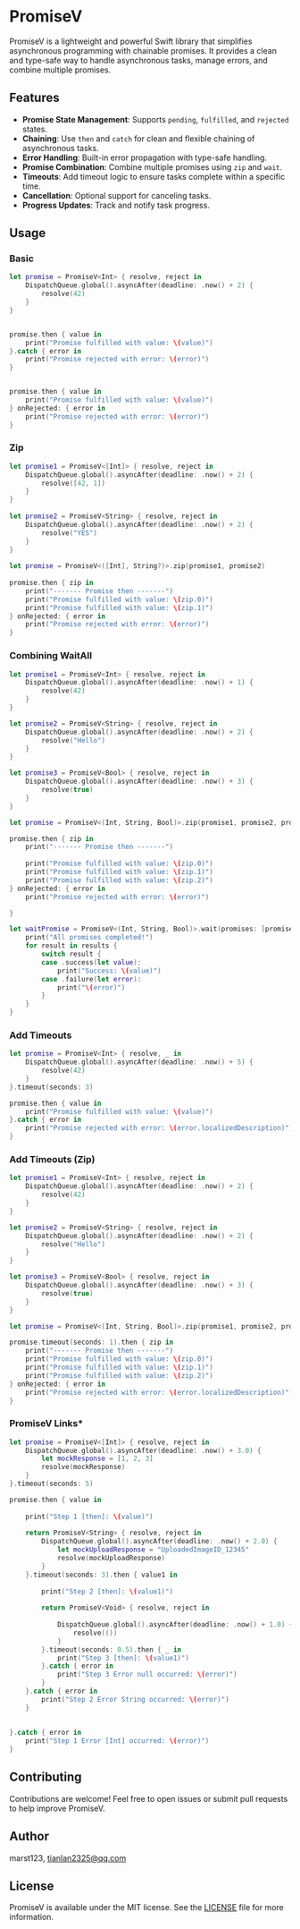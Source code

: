# PromiseV

PromiseV is a lightweight and powerful Swift library that simplifies asynchronous programming with chainable promises. It provides a clean and type-safe way to handle asynchronous tasks, manage errors, and combine multiple promises.

## Features

- **Promise State Management**: Supports `pending`, `fulfilled`, and `rejected` states.
- **Chaining**: Use `then` and `catch` for clean and flexible chaining of asynchronous tasks.
- **Error Handling**: Built-in error propagation with type-safe handling.
- **Promise Combination**: Combine multiple promises using `zip` and `wait`.
- **Timeouts**: Add timeout logic to ensure tasks complete within a specific time.
- **Cancellation**: Optional support for canceling tasks.
- **Progress Updates**: Track and notify task progress.

## Usage

### Basic

```swift
let promise = PromiseV<Int> { resolve, reject in
    DispatchQueue.global().asyncAfter(deadline: .now() + 2) {
        resolve(42)
    }
}


promise.then { value in
    print("Promise fulfilled with value: \(value)")
}.catch { error in
    print("Promise rejected with error: \(error)")
}


promise.then { value in
	print("Promise fulfilled with value: \(value)")
} onRejected: { error in
	print("Promise rejected with error: \(error)")
}

```

### Zip

```swift
let promise1 = PromiseV<[Int]> { resolve, reject in
    DispatchQueue.global().asyncAfter(deadline: .now() + 2) {
        resolve([42, 1])
    }
}
        
let promise2 = PromiseV<String> { resolve, reject in
    DispatchQueue.global().asyncAfter(deadline: .now() + 2) {
        resolve("YES")
    }
}
        
let promise = PromiseV<([Int], String?)>.zip(promise1, promise2)
        
promise.then { zip in
    print("------- Promise then -------")
    print("Promise fulfilled with value: \(zip.0)")
    print("Promise fulfilled with value: \(zip.1)")
} onRejected: { error in
    print("Promise rejected with error: \(error)")
}

```

### Combining WaitAll

```swift
let promise1 = PromiseV<Int> { resolve, reject in
    DispatchQueue.global().asyncAfter(deadline: .now() + 1) {
        resolve(42)
    }
}

let promise2 = PromiseV<String> { resolve, reject in
    DispatchQueue.global().asyncAfter(deadline: .now() + 2) {
        resolve("Hello")
    }
}

let promise3 = PromiseV<Bool> { resolve, reject in
    DispatchQueue.global().asyncAfter(deadline: .now() + 3) {
        resolve(true)
    }
}

let promise = PromiseV<(Int, String, Bool)>.zip(promise1, promise2, promise3)

promise.then { zip in
    print("------- Promise then -------")
    
    print("Promise fulfilled with value: \(zip.0)")
    print("Promise fulfilled with value: \(zip.1)")
    print("Promise fulfilled with value: \(zip.2)")
} onRejected: { error in
    print("Promise rejected with error: \(error)")

}

let waitPromise = PromiseV<(Int, String, Bool)>.wait(promises: [promise]) { results in
    print("All promises completed!")
    for result in results {
        switch result {
        case .success(let value):
            print("Success: \(value)")
        case .failure(let error):
            print("\(error)")
        }
    }
}

```

### Add Timeouts

```swift
let promise = PromiseV<Int> { resolve, _ in
    DispatchQueue.global().asyncAfter(deadline: .now() + 5) {
        resolve(42)
    }
}.timeout(seconds: 3)

promise.then { value in
    print("Promise fulfilled with value: \(value)")
}.catch { error in
    print("Promise rejected with error: \(error.localizedDescription)")
}

```

### Add Timeouts (Zip)

```swift
let promise1 = PromiseV<Int> { resolve, reject in
    DispatchQueue.global().asyncAfter(deadline: .now() + 2) {
        resolve(42)
    }
}

let promise2 = PromiseV<String> { resolve, reject in
    DispatchQueue.global().asyncAfter(deadline: .now() + 2) {
        resolve("Hello")
    }
}

let promise3 = PromiseV<Bool> { resolve, reject in
    DispatchQueue.global().asyncAfter(deadline: .now() + 3) {
        resolve(true)
    }
}

let promise = PromiseV<(Int, String, Bool)>.zip(promise1, promise2, promise3)

promise.timeout(seconds: 1).then { zip in
    print("------- Promise then -------")
    print("Promise fulfilled with value: \(zip.0)")
    print("Promise fulfilled with value: \(zip.1)")
    print("Promise fulfilled with value: \(zip.2)")
} onRejected: { error in
    print("Promise rejected with error: \(error.localizedDescription)")
}

```

### PromiseV Links*

```swift
let promise = PromiseV<[Int]> { resolve, reject in
    DispatchQueue.global().asyncAfter(deadline: .now() + 3.0) {
        let mockResponse = [1, 2, 3]
        resolve(mockResponse)
    }
}.timeout(seconds: 5)

promise.then { value in
    
    print("Step 1 [then]: \(value)")
    
    return PromiseV<String> { resolve, reject in
        DispatchQueue.global().asyncAfter(deadline: .now() + 2.0) {
            let mockUploadResponse = "UploadedImageID_12345"
            resolve(mockUploadResponse)
        }
    }.timeout(seconds: 3).then { value1 in
        
        print("Step 2 [then]: \(value1)")
        
        return PromiseV<Void> { resolve, reject in
            
            DispatchQueue.global().asyncAfter(deadline: .now() + 1.0) {
                resolve(())
            }
        }.timeout(seconds: 0.5).then { _ in
            print("Step 3 [then]: \(value1)")
        }.catch { error in
            print("Step 3 Error null occurred: \(error)")
        }
    }.catch { error in
        print("Step 2 Error String occurred: \(error)")
    }
    
    
}.catch { error in
    print("Step 1 Error [Int] occurred: \(error)")
}

```

## Contributing

Contributions are welcome! Feel free to open issues or submit pull requests to help improve PromiseV.

## Author

marst123, tianlan2325@qq.com

## License

PromiseV is available under the MIT license. See the [LICENSE][1] file for more information.


[1]:	LICENSE
